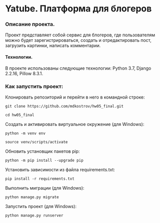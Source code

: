 # Yatube. Платформа для блогеров
### Описание проекта.
Проект представляет собой сервис для блогеров, где пользователям можно будет зарегистрироваться, создать и отредактировать пост, загрузить картинки, написать комментарии.  

#### Технологии.
В проекте использованы следующие технологии:
Python 3.7, Django 2.2.16, Pillow 8.3.1.

### Как запустить проект:

Клонировать репозиторий и перейти в него в командной строке:

```
git clone https://github.com/mdkostrov/hw05_final.git
```

```
cd hw05_final
```

Cоздать и активировать виртуальное окружение (для Windows):

```
python -m venv env
```

```
source venv/scripts/activate
```

Обновить установщик пакетов pip:

```
python -m pip install --upgrade pip
```

Установить зависимости из файла requirements.txt:

```
pip install -r requirements.txt
```

Выполнить миграции (для Windows):

```
python manage.py migrate
```

Запустить проект (для Windows):

```
python manage.py runserver
```
